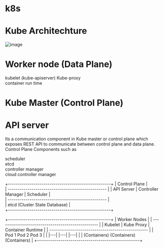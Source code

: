 # k8s

# Kube Architechture

![image](https://github.com/user-attachments/assets/78a25a5b-a4dd-4972-bd9e-e300cf2db547)


# Worker node (Data Plane)

kubelet (kube-apiserver)
Kube-proxy   
container run time    

# Kube Master (Control Plane)

# API server
Its a communication component in Kube master or control plane which exposes REST API to communicate between control plane and data plane.
Control Plane Components such as
 
scheduler    
etcd    
controller manager    
cloud controller manager    

+----------------------------------------------------+
|                     Control Plane                  |   
| -------------------------------------------------- |
|  API Server  |  Controller Manager |  Scheduler    |     
| -------------------------------------------------- |     
|  etcd (Cluster State Database)                     |     
+----------------------------------------------------+   

+----------------------------------------------------+
|                     Worker Nodes                   |
| -------------------------------------------------- |
|  Kubelet  |  Kube Proxy  |  Container Runtime      |
| -------------------------------------------------- |
|               Pod 1       Pod 2       Pod 3        |
|               |---|       |---|       |---|        |
|            (Containers) (Containers) (Containers)  |
+----------------------------------------------------+







